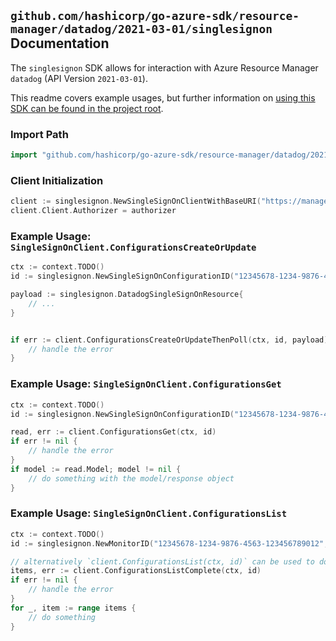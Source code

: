 
## `github.com/hashicorp/go-azure-sdk/resource-manager/datadog/2021-03-01/singlesignon` Documentation

The `singlesignon` SDK allows for interaction with Azure Resource Manager `datadog` (API Version `2021-03-01`).

This readme covers example usages, but further information on [using this SDK can be found in the project root](https://github.com/hashicorp/go-azure-sdk/tree/main/docs).

### Import Path

```go
import "github.com/hashicorp/go-azure-sdk/resource-manager/datadog/2021-03-01/singlesignon"
```


### Client Initialization

```go
client := singlesignon.NewSingleSignOnClientWithBaseURI("https://management.azure.com")
client.Client.Authorizer = authorizer
```


### Example Usage: `SingleSignOnClient.ConfigurationsCreateOrUpdate`

```go
ctx := context.TODO()
id := singlesignon.NewSingleSignOnConfigurationID("12345678-1234-9876-4563-123456789012", "example-resource-group", "monitorValue", "singleSignOnConfigurationValue")

payload := singlesignon.DatadogSingleSignOnResource{
	// ...
}


if err := client.ConfigurationsCreateOrUpdateThenPoll(ctx, id, payload); err != nil {
	// handle the error
}
```


### Example Usage: `SingleSignOnClient.ConfigurationsGet`

```go
ctx := context.TODO()
id := singlesignon.NewSingleSignOnConfigurationID("12345678-1234-9876-4563-123456789012", "example-resource-group", "monitorValue", "singleSignOnConfigurationValue")

read, err := client.ConfigurationsGet(ctx, id)
if err != nil {
	// handle the error
}
if model := read.Model; model != nil {
	// do something with the model/response object
}
```


### Example Usage: `SingleSignOnClient.ConfigurationsList`

```go
ctx := context.TODO()
id := singlesignon.NewMonitorID("12345678-1234-9876-4563-123456789012", "example-resource-group", "monitorValue")

// alternatively `client.ConfigurationsList(ctx, id)` can be used to do batched pagination
items, err := client.ConfigurationsListComplete(ctx, id)
if err != nil {
	// handle the error
}
for _, item := range items {
	// do something
}
```

